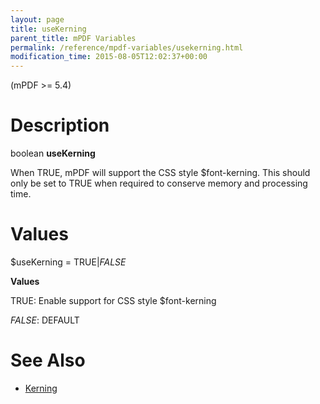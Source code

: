 ```yaml
---
layout: page
title: useKerning
parent_title: mPDF Variables
permalink: /reference/mpdf-variables/usekerning.html
modification_time: 2015-08-05T12:02:37+00:00
---
```


(mPDF >= 5.4)

# Description

boolean **useKerning**

When <span class="smallblock">TRUE</span>, mPDF will support the CSS style <span class="parameter">$font-kerning</span>. This should only be set to <span class="smallblock">TRUE</span> when required to conserve memory and processing time.

# Values

<span class="parameter">$useKerning</span> = <span class="smallblock">TRUE</span>|<span class="smallblock">*FALSE*</span>

**Values**

<span class="smallblock">TRUE</span>: Enable support for CSS style <span class="parameter">$font-kerning</span>

<span class="smallblock">*FALSE*</span>: <span class="smallblock">DEFAULT</span>

# See Also

<ul>
<li class="manual_boxlist"><a href="{{ "/what-else-can-i-do/kerning.html" | prepend: site.baseurl }}">Kerning</a></li>
</ul>
